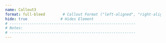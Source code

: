 ```yaml
---
name: Callout3
format: full-bleed        # Callout Format ("left-aligned", "right-aligned", "full-bleed", or "big-numbers")
hide: true               # Hides Element
# ---------------------------------------------------------
# Notes:
# ---------------------------------------------------------
---
```


